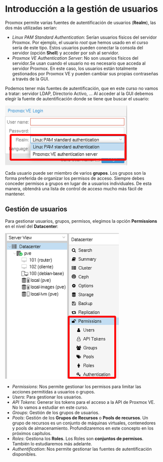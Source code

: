 # Introducción a la gestión de usuarios

Proxmox permite varias fuentes de autentificación de usuarios (**Realm**), las dos más utilizadas serían:

* *Linux PAM Standard Authentication*: Serían usuarios físicos del servidor Proxmox. Por ejemplo, el usuario *root* que hemos usado en el curso sería de este tipo. Estos usuarios pueden conectar la consola del servidor (opción **Shell**) y acceder por ssh al servidor.
* *Proxmox VE Authentication Server*: No son usuarios físicos del servidor.Se usan cuando el usuario no es necesario que acceda al servidor Proxmox. En este caso, los usuarios están totalmente gestionados por Proxmox VE y pueden cambiar sus propias contraseñas a través de la GUI. 

Podemos tener más fuentes de autentificación, que en este curso no vamos a tratar: servidor LDAP, Directorio Activo, ...
Al acceder al la GUI debemos elegir la fuente de autentificación donde se tiene que buscar el usuario:

![usuarios](img/usuario1.png)

Cada usuario puede ser miembro de varios **grupos**. Los grupos son la forma preferida de organizar los permisos de acceso. Siempre debes conceder permisos a grupos en lugar de a usuarios individuales. De esta manera, obtendrá una lista de control de acceso mucho más fácil de mantener.

## Gestión de usuarios

Para gestionar usuarios, grupos, permisos, elegimos la opción **Permissions** en el nivel del **Datacenter**:

![usuarios](img/usuario2.png)

* *Permissions*: Nos permite gestionar los permisos para limitar las acciones permitidas a usuarios o grupos.
* *Users*: Para gestionar los usuarios.
* *API Tokens*: Generar los tokens para el acceso a la API de Proxmox VE. No lo vamos a estudiar en este curso.
* *Groups*: Gestión de los grupos de usuarios.
* *Pools*: Gestión de los **Grupos de Recursos** o **Pools de recursos**. Un grupo de recursos es un conjunto de máquinas virtuales, contenedores y pools de almacenamiento. Profundizaremos en este concepto en los próximos capítulos.
* *Roles*: Gestiona los **Roles**. Los Roles son **conjuntos de permisos**. También lo estudiaremos más adelante.
* *Authentification*: Nos permite gestionar las fuentes de autentificación disponibles.

